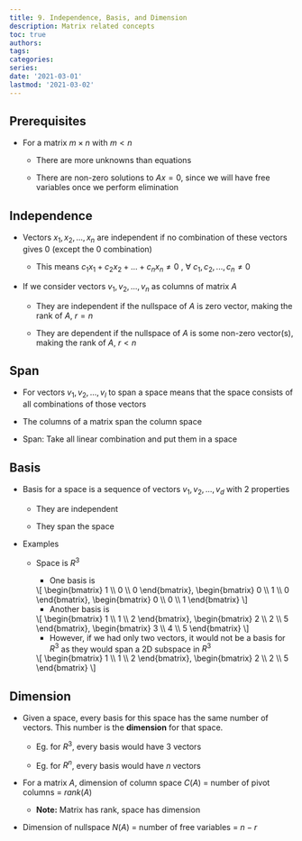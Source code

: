 ```yaml
---
title: 9. Independence, Basis, and Dimension
description: Matrix related concepts
toc: true
authors:
tags:
categories:
series:
date: '2021-03-01'
lastmod: '2021-03-02'
---
```


## Prerequisites

- For a matrix $m \times n$ with $m \lt n$

    - There are more unknowns than equations

    - There are non-zero solutions to $Ax = 0$, since we will have free variables once we perform elimination

## Independence

- Vectors $x_1, x_2, ..., x_n$ are independent if no combination of these vectors gives 0 (except the 0 combination)

    - This means $c_1x_1 + c_2x_2 + ... + c_nx_n \neq 0$ , $\forall$ $c_1, c_2, ... , c_n \neq 0$

- If we consider vectors $v_1, v_2, ..., v_n$ as columns of matrix $A$

    - They are independent if the nullspace of $A$ is zero vector, making the rank of $A$, $r = n$

    - They are dependent if the nullspace of $A$ is some non-zero vector(s), making the rank of $A$, $r < n$

## Span

- For vectors $v_1, v_2, ..., v_l$ to span a space means that the space consists of all combinations of those vectors

- The columns of a matrix span the column space

- Span: Take all linear combination and put them in a space

## Basis

- Basis for a space is a sequence of vectors $v_1, v_2, ..., v_d$ with 2 properties

    - They are independent

    - They span the space

- Examples

    - Space is $R^3$

        - One basis is

        <div>
        \[
            \begin{bmatrix}
            1 \\ 0 \\ 0
            \end{bmatrix},
            \begin{bmatrix}
            0 \\ 1 \\ 0
            \end{bmatrix},
            \begin{bmatrix}
            0 \\ 0 \\ 1
            \end{bmatrix}
        \]
        </div>

        - Another basis is

        <div>
        \[
            \begin{bmatrix}
            1 \\ 1 \\ 2
            \end{bmatrix},
            \begin{bmatrix}
            2 \\ 2 \\ 5
            \end{bmatrix},
            \begin{bmatrix}
            3 \\ 4 \\ 5
            \end{bmatrix}
        \]
        </div>

        - However, if we had only two vectors, it would not be a basis for $R^3$ as they would span a 2D subspace in $R^3$

        <div>
        \[
            \begin{bmatrix}
            1 \\ 1 \\ 2
            \end{bmatrix},
            \begin{bmatrix}
            2 \\ 2 \\ 5
            \end{bmatrix}  
        \]
        </div>

## Dimension

- Given a space, every basis for this space has the same number of vectors. This number is the **dimension** for that space.

    - Eg. for $R^3$, every basis would have $3$ vectors

    - Eg. for $R^n$, every basis would have $n$ vectors

- For a matrix $A$, dimension of column space $C(A)$ = number of pivot columns = $rank(A)$

    - **Note:** Matrix has rank, space has dimension

- Dimension of nullspace $N(A)$ = number of free variables = $n - r$